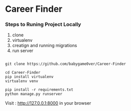 # Career Finder

### Steps to Runing Project Locally 

1. clone 
2. virtualenv
3. creatign and running migrations
4. run server


```

git clone https://github.com/babygame0ver/Career-Finder

cd Career-Finder
pip install virtualenv
virtualenv venv

pip install -r requirements.txt
python manage.py runserver

```

Visit : http://127.0.0.1:8000 in your browser

